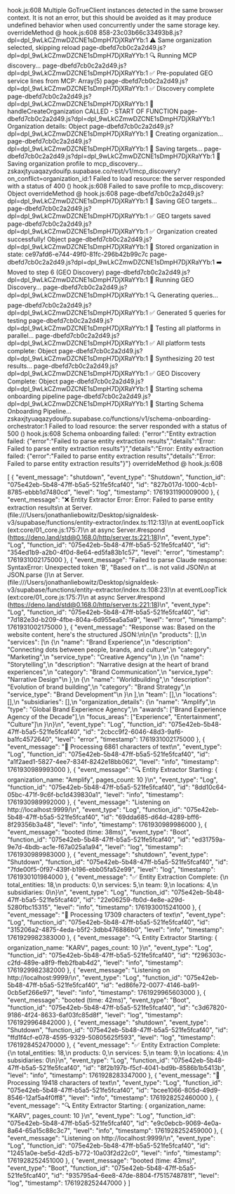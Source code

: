 hook.js:608 Multiple GoTrueClient instances detected in the same browser context. It is not an error, but this should be avoided as it may produce undefined behavior when used concurrently under the same storage key.
overrideMethod @ hook.js:608
858-23c03b66c33493b8.js?dpl=dpl_9wLkCZmwDZCNE1sDmpH7DjXRaYYb:1 ⚠️ Same organization selected, skipping reload
page-dbefd7cb0c2a2d49.js?dpl=dpl_9wLkCZmwDZCNE1sDmpH7DjXRaYYb:1 🔍 Running MCP discovery...
page-dbefd7cb0c2a2d49.js?dpl=dpl_9wLkCZmwDZCNE1sDmpH7DjXRaYYb:1 ✅ Pre-populated GEO service lines from MCP: Array(5)
page-dbefd7cb0c2a2d49.js?dpl=dpl_9wLkCZmwDZCNE1sDmpH7DjXRaYYb:1 ✅ Discovery complete
page-dbefd7cb0c2a2d49.js?dpl=dpl_9wLkCZmwDZCNE1sDmpH7DjXRaYYb:1 🚀 handleCreateOrganization CALLED - START OF FUNCTION
page-dbefd7cb0c2a2d49.js?dpl=dpl_9wLkCZmwDZCNE1sDmpH7DjXRaYYb:1 Organization details: Object
page-dbefd7cb0c2a2d49.js?dpl=dpl_9wLkCZmwDZCNE1sDmpH7DjXRaYYb:1 📝 Creating organization...
page-dbefd7cb0c2a2d49.js?dpl=dpl_9wLkCZmwDZCNE1sDmpH7DjXRaYYb:1 🎯 Saving targets...
page-dbefd7cb0c2a2d49.js?dpl=dpl_9wLkCZmwDZCNE1sDmpH7DjXRaYYb:1 💾 Saving organization profile to mcp_discovery...
zskaxjtyuaqazydouifp.supabase.co/rest/v1/mcp_discovery?on_conflict=organization_id:1 Failed to load resource: the server responded with a status of 400 ()
hook.js:608 Failed to save profile to mcp_discovery: Object
overrideMethod @ hook.js:608
page-dbefd7cb0c2a2d49.js?dpl=dpl_9wLkCZmwDZCNE1sDmpH7DjXRaYYb:1 🎯 Saving GEO targets...
page-dbefd7cb0c2a2d49.js?dpl=dpl_9wLkCZmwDZCNE1sDmpH7DjXRaYYb:1 ✅ GEO targets saved
page-dbefd7cb0c2a2d49.js?dpl=dpl_9wLkCZmwDZCNE1sDmpH7DjXRaYYb:1 ✅ Organization created successfully! Object
page-dbefd7cb0c2a2d49.js?dpl=dpl_9wLkCZmwDZCNE1sDmpH7DjXRaYYb:1 📝 Stored organization in state: ce97afd6-e744-49f0-81fc-296b42b99c7c
page-dbefd7cb0c2a2d49.js?dpl=dpl_9wLkCZmwDZCNE1sDmpH7DjXRaYYb:1 ➡️ Moved to step 6 (GEO Discovery)
page-dbefd7cb0c2a2d49.js?dpl=dpl_9wLkCZmwDZCNE1sDmpH7DjXRaYYb:1 🎯 Running GEO Discovery...
page-dbefd7cb0c2a2d49.js?dpl=dpl_9wLkCZmwDZCNE1sDmpH7DjXRaYYb:1 🔍 Generating queries...
page-dbefd7cb0c2a2d49.js?dpl=dpl_9wLkCZmwDZCNE1sDmpH7DjXRaYYb:1 ✅ Generated 5 queries for testing
page-dbefd7cb0c2a2d49.js?dpl=dpl_9wLkCZmwDZCNE1sDmpH7DjXRaYYb:1 🚀 Testing all platforms in parallel...
page-dbefd7cb0c2a2d49.js?dpl=dpl_9wLkCZmwDZCNE1sDmpH7DjXRaYYb:1 ✅ All platform tests complete: Object
page-dbefd7cb0c2a2d49.js?dpl=dpl_9wLkCZmwDZCNE1sDmpH7DjXRaYYb:1 🎯 Synthesizing 20 test results...
page-dbefd7cb0c2a2d49.js?dpl=dpl_9wLkCZmwDZCNE1sDmpH7DjXRaYYb:1 ✅ GEO Discovery Complete: Object
page-dbefd7cb0c2a2d49.js?dpl=dpl_9wLkCZmwDZCNE1sDmpH7DjXRaYYb:1 🚀 Starting schema onboarding pipeline
page-dbefd7cb0c2a2d49.js?dpl=dpl_9wLkCZmwDZCNE1sDmpH7DjXRaYYb:1 🚀 Starting Schema Onboarding Pipeline...
zskaxjtyuaqazydouifp.supabase.co/functions/v1/schema-onboarding-orchestrator:1 Failed to load resource: the server responded with a status of 500 ()
hook.js:608 Schema onboarding failed: {"error":"Entity extraction failed: {\"error\":\"Failed to parse entity extraction results\",\"details\":\"Error: Failed to parse entity extraction results\"}","details":"Error: Entity extraction failed: {\"error\":\"Failed to parse entity extraction results\",\"details\":\"Error: Failed to parse entity extraction results\"}"}
overrideMethod @ hook.js:608

[
{
"event_message": "shutdown",
"event_type": "Shutdown",
"function_id": "075e42eb-5b48-47ff-b5a5-521fe5fcaf40",
"id": "827b017d-1000-4cb1-8785-ebbb1d7480cd",
"level": "log",
"timestamp": 1761931190009000
},
{
"event_message": "❌ Entity Extractor Error: Error: Failed to parse entity extraction results\n at Server.<anonymous> (file:///Users/jonathanliebowitz/Desktop/signaldesk-v3/supabase/functions/entity-extractor/index.ts:112:13)\n at eventLoopTick (ext:core/01_core.js:175:7)\n at async Server.#respond (https://deno.land/std@0.168.0/http/server.ts:221:18)\n",
"event_type": "Log",
"function_id": "075e42eb-5b48-47ff-b5a5-521fe5fcaf40",
"id": "354ed1b9-a2b0-4f0d-8e64-ed5fa83b1c57",
"level": "error",
"timestamp": 1761931002175000
},
{
"event_message": "Failed to parse Claude response: SyntaxError: Unexpected token 'B', \"Based on t\"... is not valid JSON\n at JSON.parse (<anonymous>)\n at Server.<anonymous> (file:///Users/jonathanliebowitz/Desktop/signaldesk-v3/supabase/functions/entity-extractor/index.ts:108:23)\n at eventLoopTick (ext:core/01_core.js:175:7)\n at async Server.#respond (https://deno.land/std@0.168.0/http/server.ts:221:18)\n",
"event_type": "Log",
"function_id": "075e42eb-5b48-47ff-b5a5-521fe5fcaf40",
"id": "7d182e3d-b209-4fbe-804a-6d955ea5a5a9",
"level": "error",
"timestamp": 1761931002175000
},
{
"event_message": "Response was: Based on the website content, here's the structured JSON:\n\n{\n \"products\": [],\n \"services\": [\n {\n \"name\": \"Brand Experience\",\n \"description\": \"Connecting dots between people, brands, and culture\",\n \"category\": \"Marketing\",\n \"service_type\": \"Creative Agency\"\n },\n {\n \"name\": \"Storytelling\",\n \"description\": \"Narrative design at the heart of brand experiences\",\n \"category\": \"Brand Communication\",\n \"service_type\": \"Narrative Design\"\n },\n {\n \"name\": \"Worldbuilding\",\n \"description\": \"Evolution of brand building\",\n \"category\": \"Brand Strategy\",\n \"service_type\": \"Brand Development\"\n }\n ],\n \"team\": [],\n \"locations\": [],\n \"subsidiaries\": [],\n \"organization_details\": {\n \"name\": \"Amplify\",\n \"type\": \"Global Brand Experience Agency\",\n \"awards\": [\"Brand Experience Agency of the Decade\"],\n \"focus_areas\": [\"Experience\", \"Entertainment\", \"Culture\"]\n }\n}\n",
"event_type": "Log",
"function_id": "075e42eb-5b48-47ff-b5a5-521fe5fcaf40",
"id": "2cbcc9f2-6046-48d3-9af6-ba1fc4572640",
"level": "error",
"timestamp": 1761931002175000
},
{
"event_message": "📄 Processing 6861 characters of text\n",
"event_type": "Log",
"function_id": "075e42eb-5b48-47ff-b5a5-521fe5fcaf40",
"id": "a1f2aed1-5827-4ee7-834f-8242e18bb062",
"level": "info",
"timestamp": 1761930989993000
},
{
"event_message": "🔍 Entity Extractor Starting: { organization_name: \"Amplify\", pages_count: 10 }\n",
"event_type": "Log",
"function_id": "075e42eb-5b48-47ff-b5a5-521fe5fcaf40",
"id": "8dd10c64-05bc-471f-9c6f-bc1d439830a1",
"level": "info",
"timestamp": 1761930989992000
},
{
"event_message": "Listening on http://localhost:9999/\n",
"event_type": "Log",
"function_id": "075e42eb-5b48-47ff-b5a5-521fe5fcaf40",
"id": "69dda685-d64d-4289-bff6-8f29356b3a48",
"level": "info",
"timestamp": 1761930989986000
},
{
"event_message": "booted (time: 38ms)",
"event_type": "Boot",
"function_id": "075e42eb-5b48-47ff-b5a5-521fe5fcaf40",
"id": "ed31759a-9e7d-4bdb-ac1e-f67a025a1a94",
"level": "log",
"timestamp": 1761930989983000
},
{
"event_message": "shutdown",
"event_type": "Shutdown",
"function_id": "075e42eb-5b48-47ff-b5a5-521fe5fcaf40",
"id": "7fde00f5-0f97-439f-b196-ebb05fa52e99",
"level": "log",
"timestamp": 1761930101984000
},
{
"event_message": "✅ Entity Extraction Complete: {\n total_entities: 18,\n products: 0,\n services: 5,\n team: 9,\n locations: 4,\n subsidiaries: 0\n}\n",
"event_type": "Log",
"function_id": "075e42eb-5b48-47ff-b5a5-521fe5fcaf40",
"id": "22e06259-fb0d-4e8e-a29d-5280fbc15315",
"level": "info",
"timestamp": 1761930015241000
},
{
"event_message": "📄 Processing 17309 characters of text\n",
"event_type": "Log",
"function_id": "075e42eb-5b48-47ff-b5a5-521fe5fcaf40",
"id": "315206a2-4875-4eda-b5f2-3dbb476886b0",
"level": "info",
"timestamp": 1761929982383000
},
{
"event_message": "🔍 Entity Extractor Starting: { organization_name: \"KARV\", pages_count: 10 }\n",
"event_type": "Log",
"function_id": "075e42eb-5b48-47ff-b5a5-521fe5fcaf40",
"id": "f296303c-c2fd-489e-a8f9-ffeb2fbab4d2",
"level": "info",
"timestamp": 1761929982382000
},
{
"event_message": "Listening on http://localhost:9999/\n",
"event_type": "Log",
"function_id": "075e42eb-5b48-47ff-b5a5-521fe5fcaf40",
"id": "ed86fe72-0077-4146-ba91-0cb5ef266e97",
"level": "info",
"timestamp": 1761929965603000
},
{
"event_message": "booted (time: 42ms)",
"event_type": "Boot",
"function_id": "075e42eb-5b48-47ff-b5a5-521fe5fcaf40",
"id": "c3d67820-9186-4f24-8633-6af03fc85d8f",
"level": "log",
"timestamp": 1761929964842000
},
{
"event_message": "shutdown",
"event_type": "Shutdown",
"function_id": "075e42eb-5b48-47ff-b5a5-521fe5fcaf40",
"id": "ffd1f4cf-e078-4595-9329-50805625f593",
"level": "log",
"timestamp": 1761928452470000
},
{
"event_message": "✅ Entity Extraction Complete: {\n total_entities: 18,\n products: 0,\n services: 5,\n team: 9,\n locations: 4,\n subsidiaries: 0\n}\n",
"event_type": "Log",
"function_id": "075e42eb-5b48-47ff-b5a5-521fe5fcaf40",
"id": "8f2b197b-f5cf-4041-bd9b-8586b1b5413b",
"level": "info",
"timestamp": 1761928283347000
},
{
"event_message": "📄 Processing 19418 characters of text\n",
"event_type": "Log",
"function_id": "075e42eb-5b48-47ff-b5a5-521fe5fcaf40",
"id": "bcee1066-805d-49d9-8546-12af5a4f0ff8",
"level": "info",
"timestamp": 1761928252460000
},
{
"event_message": "🔍 Entity Extractor Starting: { organization_name: \"KARV\", pages_count: 10 }\n",
"event_type": "Log",
"function_id": "075e42eb-5b48-47ff-b5a5-521fe5fcaf40",
"id": "e9c0ebcb-9069-4e0a-8a64-65a15c88c3c7",
"level": "info",
"timestamp": 1761928252459000
},
{
"event_message": "Listening on http://localhost:9999/\n",
"event_type": "Log",
"function_id": "075e42eb-5b48-47ff-b5a5-521fe5fcaf40",
"id": "12451a0e-be5d-42d5-b772-10a03f2d22c0",
"level": "info",
"timestamp": 1761928252451000
},
{
"event_message": "booted (time: 43ms)",
"event_type": "Boot",
"function_id": "075e42eb-5b48-47ff-b5a5-521fe5fcaf40",
"id": "935795a4-6ee8-47de-8804-f7515748781f",
"level": "log",
"timestamp": 1761928252447000
}
]
